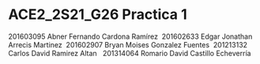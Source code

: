 # ACE2_2S21_G26 Practica 1&nbsp;


201603095 Abner Fernando Cardona Ramírez&nbsp;
201602633 Edgar Jonathan Arrecis Martinez&nbsp;
201602907 Bryan Moises Gonzalez Fuentes&nbsp;
201213132 Carlos David Ramirez Altan &nbsp;
201314064 Romario David Castillo Echeverría
